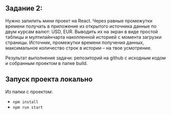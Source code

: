 ## Задание 2:

Нужно запилить мини проект на React.
Через равные промежутки времени получать в приложение из открытого источника данные по двум курсам валют: USD, EUR.
Выводить их на экран в виде простой таблицы и мултилайнчарта накопленной историей с момента загрузки страницы.
Источник, промежутки времени получения данных, максимальное количество строк в истории – на твое усмотрение.

Результат выполнения задачи: репозиторий на github с исходным кодом и собранным проектом в папке build.

## Запуск проекта локально

Из папки с проектом:

- `npm install`
- `npm run start`
